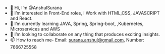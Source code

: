 - 👋 Hi, I’m @AnshulSurana
- 👀 I’m interested in Front-End roles, i Work with HTML,CSS, JAVASCRIPT and React.
- 🌱 I’m currently learning JAVA, Spring, Spring-boot, ,Kubernetes, Microservices and AWS
- 💞️ I’m looking to collaborate on any thing that produces exciting insights.
- 📫 How to reach me- Email: surana.anshul@gmail.com, Number: 7666725558

<!---
AnshulSurana/AnshulSurana is a ✨ special ✨ repository because its `README.md` (this file) appears on your GitHub profile.
You can click the Preview link to take a look at your changes.
--->
